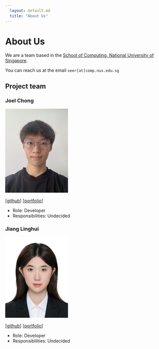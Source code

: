 ```yaml
---
  layout: default.md
  title: "About Us"
---
```


# About Us

We are a team based in the [School of Computing, National University of Singapore](http://www.comp.nus.edu.sg).

You can reach us at the email `seer[at]comp.nus.edu.sg`

## Project team

### Joel Chong
<img src="images/joelchongg.png" width="200px">

[[github](https://github.com/joelchongg)]
[[portfolio](team/joelchongg.md)]

* Role: Developer
* Responsibilities: Undecided


### Jiang Linghui
<img src="images/stefuiii.png" width="200px">

[[github](http://github.com/stefuiii)]
[[portfolio](team/stefuiii.md)]

* Role: Developer
* Responsibilities: Undecided

